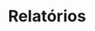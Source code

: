 ---
layout: encrypted
title: "Relatórios"

encrypted: ba6efceb887819649ec1b2ca46049ea6c029093821f6cf3ff644c9be010b94cbU2FsdGVkX199xhUA152xQt6pQdLFV2uxP/e5cVT1BUCQzHB7KFtmukWYz6Rg/r5NZmGzN0GGNrg8vrUFPBeX5RxjNul0TmUEkNjUUPZ5+6RjGz3WC0pmb31hrxKlq9WbuupJdvVxYxWfyEm3UvFZECibKN8/+Kqzttp6s+mBD0QiXvScu6jb5KwYv7JaAbF9ChhxI27jy5oDDtLjUzQ39NRef6HKw78ikEaY7RRDsNXtF16QnzG8Va4rHnJXF+yrz4pgl6tJ2qDPq71yPtp/hDq7tO2OisltZZIdkKps3YjLyyphx8r6/qN3ukkjE2jFQzx1ZB9tNVf3GTUnb8rjK0XIbx4vrbgHz9nj+EXzFSV7An7YmA6K35SyIUotr+bB
---
